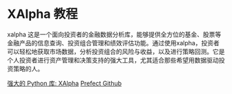 # XAlpha 教程

<show-structure depth="2"/>

xalpha 这是一个面向投资者的金融数据分析库，能够提供全方位的基金、股票等金融产品的信息查询、投资组合管理和绩效评估功能。通过使用xalpha，投资者可以轻松地获取市场数据，分析投资组合的风险与收益，以及进行策略回测。它是个人投资者进行资产管理和决策支持的强大工具，尤其适合那些希望用数据驱动投资策略的人。


<seealso>
<category ref="ref_docs">
    <a href="https://mp.weixin.qq.com/s/t_P4N90ehSbZyeJLlKy82g">强大的 Python 库: XAlpha</a>
</category>
<category ref="ref_github">
    <a href="https://github.com/PrefectHQ/prefect">Prefect Github</a>
</category>
<category ref="ref_issues">
</category>
<category ref="ref_hf"></category>
<category ref="ref_ms"></category>
</seealso>